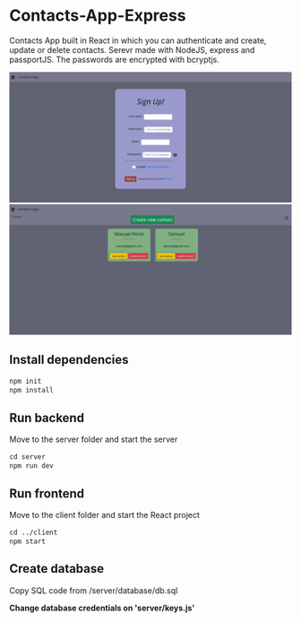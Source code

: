 # Contacts-App-Express
Contacts App built in React in which you can authenticate and create, update or delete contacts. Serevr made with NodeJS, express and passportJS. The passwords are encrypted with bcryptjs.


![Image text](https://github.com/MateoPereira/Contacts-App/blob/master/Docs/ExampleScreenshot.png)
![Image text](https://github.com/MateoPereira/Contacts-App/blob/master/Docs/ExampleScreenshot2.png)

## Install dependencies
```
npm init
npm install
```

## Run backend
Move to the server folder and start the server
```
cd server
npm run dev
```

## Run frontend
Move to the client folder and start the React project
```
cd ../client
npm start
```

## Create database

Copy SQL code from /server/database/db.sql

**Change database credentials on 'server/keys.js'**
